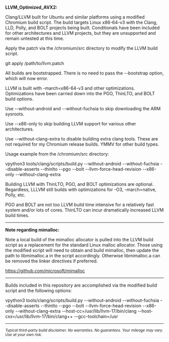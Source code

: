 **LLVM_Optimized_AVX2:**

Clang/LLVM built for Ubuntu and similar platforms using a modified Chromium build script. The build targets Linux x86-64-v3 with the Clang, LLD, Polly, and BOLT projects being built. Conditionals have been included for other architectures and LLVM projects, but they are unsupported and remain untested at this time.

Apply the patch via the /chromium/src directory to modify the LLVM build script.

git apply /path/to/llvm.patch

All builds are bootstrapped. There is no need to pass the --bootstrap option, which will now error.

LLVM is built with -march=x86-64-v3 and other optimizations. Optimizations have been carried down into the PGO, ThinLTO, and BOLT build options.

Use --without-android and --without-fuchsia to skip downloading the ARM sysroots.

Use --x86-only to skip building LLVM support for various other architectures.

Use --without-clang-extra to disable building extra clang tools. These are not required for my Chromium release builds. YMMV for other build types.

Usage example from the /chromium/src directory:

vpython3 tools/clang/scripts/build.py --without-android --without-fuchsia --disable-asserts --thinlto --pgo --bolt --llvm-force-head-revision --x86-only --without-clang-extra

Building LLVM with ThinLTO, PGO, and BOLT optimizations are optional. Regardless, LLLVM still builds with optimizations for -O3, -march=native, Polly, etc.

PGO and BOLT are not too LLVM build time intensive for a relatively fast system and/or lots of cores. ThinLTO can incur dramatically increased LLVM build times.

****

**Note regarding mimalloc:**

Note a local build of the mimalloc allocator is pulled into the LLVM build script as a replacement for the standard Linux malloc allocator. Those using the modified script will need to obtain and build mimalloc, then update the path to libmimalloc.a in the script accordingly. Otherwise libmimalloc.a can be removed the linker directives if preferred.

https://github.com/microsoft/mimalloc

----

Builds included in this repository are accomplished via the modified build script and the following options:

vpython3 tools/clang/scripts/build.py --without-android --without-fuchsia --disable-asserts --thinlto --pgo --bolt --llvm-force-head-revision --x86-only --without-clang-extra --host-cc=/usr/lib/llvm-17/bin/clang --host-cxx=/usr/lib/llvm-17/bin/clang++ --gcc-toolchain=/usr

****

<sub>*Typical third-party build disclaimer. No warranties. No guarantees. Your mileage may vary. Use at your own risk.*</sub>
